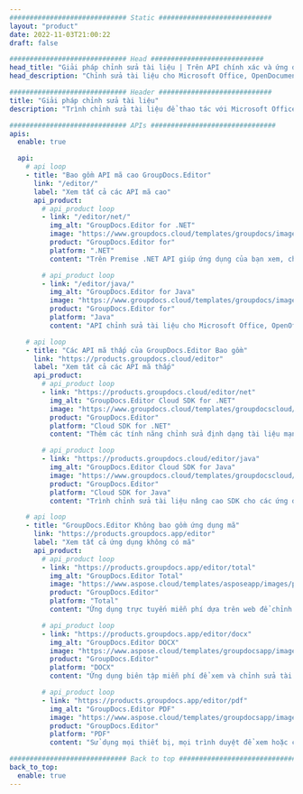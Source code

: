 ```yaml
---
############################# Static ############################
layout: "product"
date: 2022-11-03T21:00:22
draft: false

############################# Head ############################
head_title: "Giải pháp chỉnh sửa tài liệu | Trên API chính xác và ứng dụng miễn phí"
head_description: "Chỉnh sửa tài liệu cho Microsoft Office, OpenDocument, PDF và các định dạng tệp khác bằng cách sử dụng API On Premise hoặc sử dụng Ứng dụng biên tập tài liệu trực tuyến."

############################# Header ############################
title: "Giải pháp chỉnh sửa tài liệu"
description: "Trình chỉnh sửa tài liệu để thao tác với Microsoft Office, OpenOffice, PDF, HTML và các định dạng tệp tài liệu khác."

############################# APIs ###############################
apis:
  enable: true

  api:
    # api loop
    - title: "Bao gồm API mã cao GroupDocs.Editor"
      link: "/editor/"
      label: "Xem tất cả các API mã cao"
      api_product:
        # api_product loop
        - link: "/editor/net/"
          img_alt: "GroupDocs.Editor for .NET"
          image: "https://www.groupdocs.cloud/templates/groupdocs/images/product-logos/groupdocs-editor-net.png"
          product: "GroupDocs.Editor for"
          platform: ".NET"
          content: "Trên Premise .NET API giúp ứng dụng của bạn xem, chỉnh sửa và sau đó chuyển đổi tài liệu."

        # api_product loop
        - link: "/editor/java/"
          img_alt: "GroupDocs.Editor for Java"
          image: "https://www.groupdocs.cloud/templates/groupdocs/images/product-logos/groupdocs-editor-java.png"
          product: "GroupDocs.Editor for"
          platform: "Java"
          content: "API chỉnh sửa tài liệu cho Microsoft Office, OpenOffice, HTML và các tài liệu khác để thao tác trong các ứng dụng dựa trên Java của bạn."

    # api loop
    - title: "Các API mã thấp của GroupDocs.Editor Bao gồm"
      link: "https://products.groupdocs.cloud/editor"
      label: "Xem tất cả các API mã thấp"
      api_product:
        # api_product loop
        - link: "https://products.groupdocs.cloud/editor/net"
          img_alt: "GroupDocs.Editor Cloud SDK for .NET"
          image: "https://www.groupdocs.cloud/templates/groupdocscloud/images/sdk/272x272/groupdocs_editor-for-net.png"
          product: "GroupDocs.Editor"
          platform: "Cloud SDK for .NET"
          content: "Thêm các tính năng chỉnh sửa định dạng tài liệu mạnh mẽ trong các ứng dụng .NET bằng Cloud SDK cho .NET. Chỉnh sửa tài liệu MS Office, Web và XML."

        # api_product loop
        - link: "https://products.groupdocs.cloud/editor/java"
          img_alt: "GroupDocs.Editor Cloud SDK for Java"
          image: "https://www.groupdocs.cloud/templates/groupdocscloud/images/sdk/272x272/groupdocs_editor-for-java.png"
          product: "GroupDocs.Editor"
          platform: "Cloud SDK for Java"
          content: "Trình chỉnh sửa tài liệu nâng cao SDK cho các ứng dụng Java để chỉnh sửa các định dạng tệp tài liệu tiêu chuẩn của ngành trên bất kỳ nền tảng nào có khả năng gọi các API REST."

    # api loop
    - title: "GroupDocs.Editor Không bao gồm ứng dụng mã"
      link: "https://products.groupdocs.app/editor"
      label: "Xem tất cả ứng dụng không có mã"
      api_product:
        # api_product loop
        - link: "https://products.groupdocs.app/editor/total"
          img_alt: "GroupDocs.Editor Total"
          image: "https://www.aspose.cloud/templates/asposeapp/images/products/logo/aspose_editor-app.png"
          product: "GroupDocs.Editor"
          platform: "Total"
          content: "Ứng dụng trực tuyến miễn phí dựa trên web để chỉnh sửa các định dạng tệp phổ biến từ Office & OpenOffice."

        # api_product loop
        - link: "https://products.groupdocs.app/editor/docx"
          img_alt: "GroupDocs.Editor DOCX"
          image: "https://www.aspose.cloud/templates/groupdocsapp/images/products/logo/groupdocs_words-app.png"
          product: "GroupDocs.Editor"
          platform: "DOCX"
          content: "Ứng dụng biên tập miễn phí để xem và chỉnh sửa tài liệu Microsoft Word trực tuyến."

        # api_product loop
        - link: "https://products.groupdocs.app/editor/pdf"
          img_alt: "GroupDocs.Editor PDF"
          image: "https://www.aspose.cloud/templates/groupdocsapp/images/products/logo/groupdocs_pdf-app.png"
          product: "GroupDocs.Editor"
          platform: "PDF"
          content: "Sử dụng mọi thiết bị, mọi trình duyệt để xem hoặc chỉnh sửa tài liệu PDF và XPS."

############################# Back to top ###############################
back_to_top:
  enable: true
---
```

